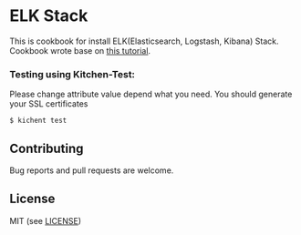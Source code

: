 # ELK Stack

This is cookbook for install ELK(Elasticsearch, Logstash, Kibana) Stack. Cookbook wrote base on [this tutorial](https://www.digitalocean.com/community/tutorials/how-to-install-elasticsearch-logstash-and-kibana-elk-stack-on-ubuntu-14-04).

### Testing using Kitchen-Test:

Please change attribute value depend what you need.
You should generate your SSL certificates

```shell
$ kichent test
```

## Contributing

Bug reports and pull requests are welcome.

## License

MIT (see [LICENSE][license])

[license]: https://github.com/tuanpembual/elk-cookbook/blob/master/LICENSE
